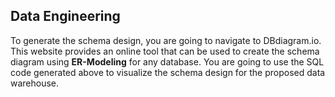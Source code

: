 ## Data Engineering
To generate the schema design, you are going to navigate to DBdiagram.io. 
This website provides an online tool that can be used to create the schema diagram using **ER-Modeling** for any database. 
You are going to use the SQL code generated above to visualize the schema design for the proposed data warehouse.
